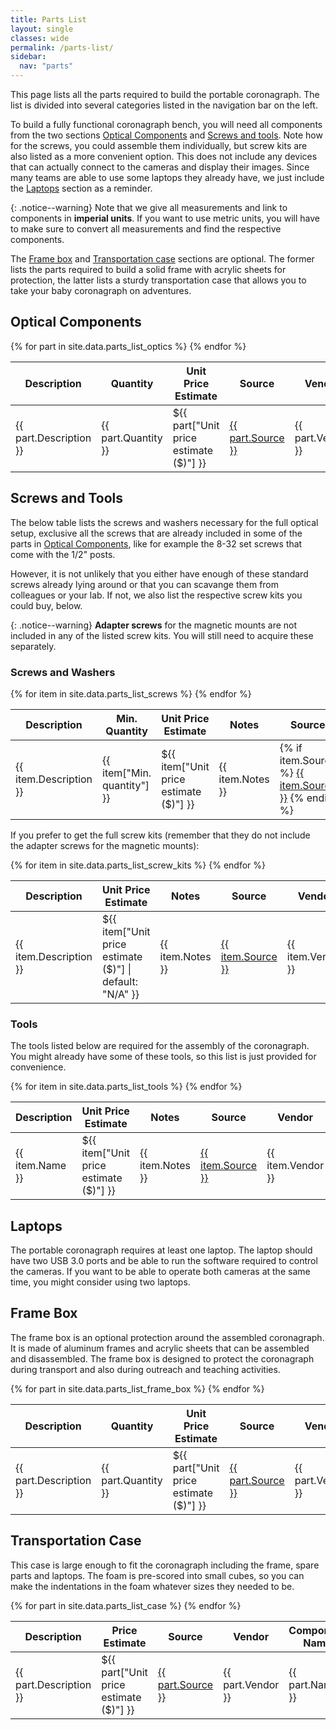 ```yaml
---
title: Parts List
layout: single
classes: wide
permalink: /parts-list/
sidebar:
  nav: "parts"
---
```


This page lists all the parts required to build the portable coronagraph. The list is divided into several categories
listed in the navigation bar on the left.

To build a fully functional coronagraph bench, you will need all components from the two sections
[Optical Components](#optical-components) and [Screws and tools](#screws-and-tools). Note how for the screws, you could
assemble them individually, but screw kits are also listed as a more convenient option. This does not include any devices
that can actually connect to the cameras and display their images. Since many teams are able to use some laptops they
already have, we just include the [Laptops](#laptops) section as a reminder.

{: .notice--warning}
Note that we give all measurements and link to components in **imperial units**. If you want to use metric units, you
will have to make sure to convert all measurements and find the respective components.

The [Frame box](#frame-box) and [Transportation case](#transportation-case) sections are optional. The former lists the
parts required to build a solid frame with acrylic sheets for protection, the latter lists a sturdy transportation case
that allows you to take your baby coronagraph on adventures.

## Optical Components

<table>
    <thead>
        <tr>
            <th>Description</th>
            <th>Quantity</th>
            <th>Unit Price Estimate</th>
            <th>Source</th>
            <th>Vendor</th>
            <th>Component Name</th>
            <th>Assembly Location</th>
            <th>Notes</th>
        </tr>
    </thead>
    <tbody>
        {% for part in site.data.parts_list_optics %}
        <tr>
            <td>{{ part.Description }}</td>
            <td>{{ part.Quantity }}</td>
            <td>${{ part["Unit price estimate ($)"] }}</td>
            <td><a href="{{ part.Source }}" target="_blank">{{ part.Source }}</a></td>
            <td>{{ part.Vendor }}</td>
            <td>{{ part.Name }}</td>
            <td>{{ part["Assembly location"] }}</td>
            <td>{{ part.Notes }}</td>
        </tr>
        {% endfor %}
    </tbody>
</table>

## Screws and Tools

The below table lists the screws and washers necessary for the full optical setup, exclusive all the screws that are
already included in some of the parts in [Optical Components](#optical-components), like for example the 8-32 set screws
that come with the 1/2" posts.

However, it is not unlikely that you either have enough of these standard screws already lying around or that you can
scavange them from colleagues or your lab. If not, we also list the respective screw kits you could buy, below.

{: .notice--warning}
**Adapter screws** for the magnetic mounts are not included in any of the listed screw kits. You will still need to
acquire these separately.

### Screws and Washers

<table>
    <thead>
        <tr>
            <th>Description</th>
            <th>Min. Quantity</th>
            <th>Unit Price Estimate</th>
            <th>Notes</th>
            <th>Source</th>
            <th>Vendor</th>
            <th>Component Name</th>
            <th>Used For</th>
        </tr>
    </thead>
    <tbody>
        {% for item in site.data.parts_list_screws %}
        <tr>
            <td>{{ item.Description }}</td>
            <td>{{ item["Min. quantity"] }}</td>
            <td>${{ item["Unit price estimate ($)"] }}</td>
            <td>{{ item.Notes }}</td>
            <td>
                {% if item.Source %}
                    <a href="{{ item.Source }}" target="_blank">{{ item.Source }}</a>
                {% endif %}
            </td>
            <td>{{ item.Vendor }}</td>
            <td>{{ item["Full name"] }}</td>
            <td>{{ item["Used for"] | newline_to_br }}</td>
        </tr>
        {% endfor %}
    </tbody>
</table>

If you prefer to get the full screw kits (remember that they do not include the adapter screws for the magnetic mounts):

<table>
    <thead>
        <tr>
            <th>Description</th>
            <th>Unit Price Estimate</th>
            <th>Notes</th>
            <th>Source</th>
            <th>Vendor</th>
            <th>Component Name</th>
        </tr>
    </thead>
    <tbody>
        {% for item in site.data.parts_list_screw_kits %}
        <tr>
            <td>{{ item.Description }}</td>
            <td>${{ item["Unit price estimate ($)"] | default: "N/A" }}</td>
            <td>{{ item.Notes }}</td>
            <td><a href="{{ item.Source }}" target="_blank">{{ item.Source }}</a></td>
            <td>{{ item.Vendor }}</td>
            <td>{{ item["Full name"] }}</td>
        </tr>
        {% endfor %}
    </tbody>
</table>

### Tools

The tools listed below are required for the assembly of the coronagraph. You might already have some of these tools, so
this list is just provided for convenience.

<table>
    <thead>
        <tr>
            <th>Description</th>
            <th>Unit Price Estimate</th>
            <th>Notes</th>
            <th>Source</th>
            <th>Vendor</th>
            <th>Component Name</th>
            <th>Used For</th>
        </tr>
    </thead>
    <tbody>
        {% for item in site.data.parts_list_tools %}
        <tr>
            <td>{{ item.Name }}</td>
            <td>${{ item["Unit price estimate ($)"]  }}</td>
            <td>{{ item.Notes }}</td>
            <td> <a href="{{ item.Source }}" target="_blank">{{ item.Source }}</a></td>
            <td>{{ item.Vendor }}</td>
            <td>{{ item["Full name"] }}</td>
            <td>{{ item["Used for"] | newline_to_br }}</td>
        </tr>
        {% endfor %}
    </tbody>
</table>


## Laptops

The portable coronagraph requires at least one laptop. The laptop should have two USB 3.0 ports and be able to run the
software required to control the cameras. If you want to be able to operate both cameras at the same time, you might
consider using two laptops.

## Frame Box

The frame box is an optional protection around the assembled coronagraph. It is made of aluminum frames and acrylic
sheets that can be assembled and disassembled. The frame box is designed to protect the coronagraph during transport and
also during outreach and teaching activities.

<table>
    <thead>
        <tr>
            <th>Description</th>
            <th>Quantity</th>
            <th>Unit Price Estimate</th>
            <th>Source</th>
            <th>Vendor</th>
            <th>Component Name</th>
            <th>Assembly Location</th>
            <th>Notes</th>
        </tr>
    </thead>
    <tbody>
        {% for part in site.data.parts_list_frame_box %}
        <tr>
            <td>{{ part.Description }}</td>
            <td>{{ part.Quantity }}</td>
            <td>${{ part["Unit price estimate ($)"] }}</td>
            <td><a href="{{ part.Source }}" target="_blank">{{ part.Source }}</a></td>
            <td>{{ part.Vendor }}</td>
            <td>{{ part.Name }}</td>
            <td>{{ part["Assembly location"] }}</td>
            <td>{{ part.Notes }}</td>
        </tr>
        {% endfor %}
    </tbody>
</table>

## Transportation Case

This case is large enough to fit the coronagraph including the frame, spare parts and laptops. The foam is pre-scored
into small cubes, so you can make the indentations in the foam whatever sizes they needed to be.

<table>
    <thead>
        <tr>
            <th>Description</th>
            <th>Price Estimate</th>
            <th>Source</th>
            <th>Vendor</th>
            <th>Component Name</th>
            <th>Assembly Location</th>
            <th>Notes</th>
        </tr>
    </thead>
    <tbody>
        {% for part in site.data.parts_list_case %}
        <tr>
            <td>{{ part.Description }}</td>
            <td>${{ part["Unit price estimate ($)"] }}</td>
            <td><a href="{{ part.Source }}" target="_blank">{{ part.Source }}</a></td>
            <td>{{ part.Vendor }}</td>
            <td>{{ part.Name }}</td>
            <td>{{ part["Assembly location"] }}</td>
            <td>{{ part.Notes }}</td>
        </tr>
        {% endfor %}
    </tbody>
</table>
